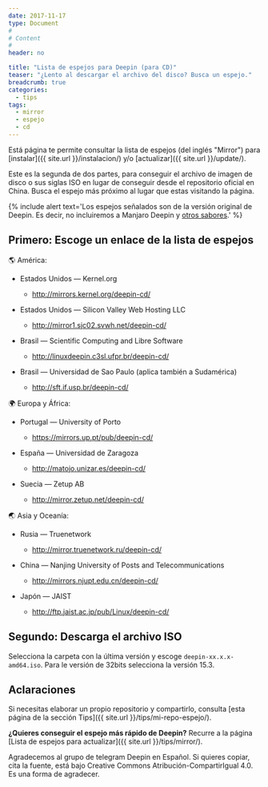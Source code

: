 ```yaml
---
date: 2017-11-17
type: Document
#
# Content
#
header: no

title: "Lista de espejos para Deepin (para CD)"
teaser: "¿Lento al descargar el archivo del disco? Busca un espejo."
breadcrumb: true   
categories:
  - tips
tags:
  - mirror
  - espejo
  - cd
---
```


Está página te permite consultar la lista de espejos (del inglés "Mirror") para [instalar]({{ site.url }}/instalacion/) y/o [actualizar]({{ site.url }}/update/).

Este es la segunda de dos partes, para conseguir el archivo de imagen de disco o sus siglas ISO en lugar de conseguir desde el repositorio oficial en China. Busca el espejo más próximo al lugar que estas visitando la página.

{% include alert text='Los espejos señalados son de la versión original de Deepin. Es decir, no incluiremos a Manjaro Deepin y <a href="/manual/sabores/">otros sabores</a>.' %}

## Primero: Escoge un enlace de la lista de espejos

🌎 América:

* Estados Unidos — Kernel.org
  - <a href="http://mirrors.kernel.org/deepin-cd/">http://mirrors.kernel.org/deepin-cd/</a>

* Estados Unidos — Silicon Valley Web Hosting LLC
  - http://mirror1.sjc02.svwh.net/deepin-cd/

* Brasil —  Scientific Computing and Libre Software
  - <a href="http://linuxdeepin.c3sl.ufpr.br/deepin-cd/">http://linuxdeepin.c3sl.ufpr.br/deepin-cd/</a>

* Brasil — Universidad de Sao Paulo (aplica también a Sudamérica)
  - <a href="http://sft.if.usp.br/deepin-cd/">http://sft.if.usp.br/deepin-cd/</a>

🌍 Europa y África:

* Portugal — University of Porto
  - <a href="https://mirrors.up.pt/pub/deepin-cd/">https://mirrors.up.pt/pub/deepin-cd/</a>


* España — Universidad de Zaragoza
  - <a href="http://matojo.unizar.es/deepin-cd/">http://matojo.unizar.es/deepin-cd/</a>

* Suecia — Zetup AB
  - <a href="http://mirror.zetup.net/deepin-cd/">http://mirror.zetup.net/deepin-cd/</a>

🌏 Asia y Oceanía:

* Rusia — Truenetwork
  - <a href="http://mirror.truenetwork.ru/deepin-cd/">http://mirror.truenetwork.ru/deepin-cd/</a>

* China — Nanjing University of Posts and Telecommunications
  - <a href="http://mirrors.njupt.edu.cn/deepin-cd/">http://mirrors.njupt.edu.cn/deepin-cd/</a>

* Japón — JAIST
  - <a href="http://ftp.jaist.ac.jp/pub/Linux/deepin-cd/">http://ftp.jaist.ac.jp/pub/Linux/deepin-cd/</a>

## Segundo: Descarga el archivo ISO

Selecciona la carpeta con la última versión y escoge `deepin-xx.x.x-amd64.iso`. Para le versión de 32bits selecciona la versión 15.3.

## Aclaraciones

Si necesitas elaborar un propio repositorio y compartirlo, consulta [esta página de la sección Tips]({{ site.url }}/tips/mi-repo-espejo/).

**¿Quieres conseguir el espejo más rápido de Deepin?** Recurre a la página [Lista de espejos para actualizar]({{ site.url }}/tips/mirror/).

Agradecemos al grupo de telegram Deepin en Español. Si quieres copiar, cita la fuente, está bajo Creative Commons Atribución-CompartirIgual 4.0. Es una forma de agradecer.
